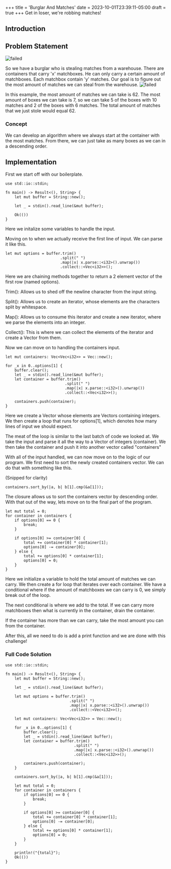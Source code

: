 +++
title = 'Burglar And Matches'
date = 2023-10-01T23:39:11-05:00
draft = true
+++
Get in loser, we're robbing matches!
<!--more-->
## Introduction
## Problem Statement
![failed](/images/compprog/burglarandmatches/ProblemStatement.png)

So we have a burglar who is stealing matches from a warehouse. There are 
containers that carry 'x' matchboxes. He can only carry a certain amount of 
matchboxes. Each matchbox contain 'y' matches. Our goal is to figure
out the most amount of matches we can steal from the warehouse. 
![failed](/images/compprog/burglarandmatches/input1.png)

In this example, the most amount of matches we can take is 62. The most amount
of boxes we can take is 7, so we can take 5 of the boxes with 10 matches and 
2 of the boxes with 6 matches. The total amount of matches that we just stole
would equal 62.

### Concept

We can develop an algorithm where we always start at the container with the 
most matches. From there, we can just take as many boxes as we can in a 
descending order. 

## Implementation

First we start off with our boilerplate.

    use std::io::stdin;
    
    fn main() -> Result<(), String> {
        let mut buffer = String::new();
    
        let _ = stdin().read_line(&mut buffer);
    
        Ok(())
    }
    
Here we initalize some variables to handle the input.

Moving on to when we actually receive the first line of input. We can parse it 
like this.

    let mut options = buffer.trim()
                            .split(" ")
                            .map(|x| x.parse::<i32>().unwrap())
                            .collect::<Vec<i32>>();

Here we are chaining methods together to return a 2 element vector of the first
row (named options).

Trim(): Allows us to shed off the newline character from the input string.

Split(): Allows us to create an iterator, whose elements are the characters 
split by whitespace.

Map(): Allows us to consume this iterator and create a new iterator, where we
parse the elements into an integer.

Collect(): This is where we can collect the elements of the iterator and create
a Vector from them.

Now we can move on to handling the containers input.

    let mut containers: Vec<Vec<i32>> = Vec::new();

    for _x in 0..options[1] {
        buffer.clear();
        let _ = stdin().read_line(&mut buffer);
        let container = buffer.trim()
                              .split(" ")
                              .map(|x| x.parse::<i32>().unwrap())
                              .collect::<Vec<i32>>();

        containers.push(container);
    }

Here we create a Vector whose elements are Vectors containing integers. We 
then create a loop that runs for options[1], which denotes how many lines of 
input we should expect.

The meat of the loop is similar to the last batch of code we looked at. We take
the input and parse it all the way to a Vector of integers (container). We then
take the container and push it into another vector called "containers"

With all of the input handled, we can now move on to the logic of our program.
We first need to sort the newly created containers vector. We can do that with 
something like this.

(Snipped for clarity)

    containers.sort_by(|a, b| b[1].cmp(&a[1]));

The closure allows us to sort the containers vector by descending order. With 
that out of the way, lets move on to the final part of the program.

    let mut total = 0;
    for container in containers {
        if options[0] == 0 {
            break;
        }

        if options[0] >= container[0] {
            total += container[0] * container[1];
            options[0] -= container[0];
        } else {
            total += options[0] * container[1];
            options[0] = 0;
        }
    }

Here we initialize a variable to hold the total amount of matches we can carry.
We then create a for loop that iterates over each container. We have a 
conditional where if the amount of matchboxes we can carry is 0, we simply break
out of the loop.

The next conditional is where we add to the total. If we can carry more 
matchboxes then what is currently in the container, drain the container.

If the container has more than we can carry, take the most amount you can from
the container.

After this, all we need to do is add a print function and we are done with this
challenge! 

### Full Code Solution
    use std::io::stdin;
    
    fn main() -> Result<(), String> {
        let mut buffer = String::new();
    
        let _ = stdin().read_line(&mut buffer);
    
        let mut options = buffer.trim()
                                .split(" ")
                                .map(|x| x.parse::<i32>().unwrap())
                                .collect::<Vec<i32>>();
    
        let mut containers: Vec<Vec<i32>> = Vec::new();
    
        for _x in 0..options[1] {
            buffer.clear();
            let _ = stdin().read_line(&mut buffer);
            let container = buffer.trim()
                                  .split(" ")
                                  .map(|x| x.parse::<i32>().unwrap())
                                  .collect::<Vec<i32>>();
    
            containers.push(container);
        }
    
        containers.sort_by(|a, b| b[1].cmp(&a[1]));
    
        let mut total = 0;
        for container in containers {
            if options[0] == 0 {
                break;
            }
    
            if options[0] >= container[0] {
                total += container[0] * container[1];
                options[0] -= container[0];
            } else {
                total += options[0] * container[1];
                options[0] = 0;
            }
        }

        println!("{total}");
        Ok(())
    }



